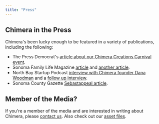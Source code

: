 ```yaml
---
title: "Press"
---
```


## Chimera in the Press

Chimera's been lucky enough to be featured in a variety of publications, including the following:

- The Press Democrat's [article about our Chimera Creations Carnival event](http://santarosa.towns.pressdemocrat.com/2013/12/news/event-spotlight-chimera-creations-carnival/).
- Sonoma Family Life Magazine [article](http://www.sonomafamilylife.com/chimera-arts-and-maker-space-cms-2156) and [another article](http://www.sonomafamilylife.com/mod/bizdir/listing_detail.php?start=1&detail&listid=1528).
- North Bay Startup Podcast [interview with Chimera founder Dana Woodman](http://northbaystartup.com/podcast/9) and a [follow up interview](http://northbaystartup.com/podcast/15).
- Sonoma County Gazette [Sebastappeal article](http://www.sonomacountygazette.com/cms/pages/sonoma-county-news-article-1453.html).


## Member of the Media?

If you're a member of the media and are interested in writing about Chimera, please [contact us](/contact/). Also check out our [asset files](/about/assets/).
